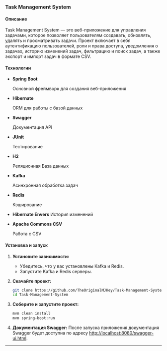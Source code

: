 ### Task Management System

#### Описание
Task Management System — это веб-приложение для управления задачами, которое позволяет пользователям создавать, обновлять, удалять и просматривать задачи. Проект включает в себя аутентификацию пользователей, роли и права доступа, уведомления о задачах, историю изменений задач, фильтрацию и поиск задач, а также экспорт и импорт задач в формате CSV.

#### Технологии

- **Spring Boot** 

  Основной фреймворк для создания веб-приложения

- **Hibernate** 

  ORM для работы с базой данных

- **Swagger** 

  Документация API

- **JUnit** 

  Тестирование

- **H2**

  Реляционная База данных

- **Kafka** 

  Асинхронная обработка задач

- **Redis** 

  Кэширование

- **Hibernate Envers** 
  История изменений

- **Apache Commons CSV**

  Работа с CSV

#### Установка и запуск

1. **Установите зависимости:**
   - Убедитесь, что у вас установлены Kafka и Redis.
   - Запустите Kafka и Redis серверы.

2. **Скачайте проект:**
   ```bash
   git clone https://github.com/TheOriginalMJKey/Task-Management-System.git
   cd Task-Management-System
   ```

3. **Соберите и запустите проект:**
   ```bash
   mvn clean install
   mvn spring-boot:run
   ```

4. **Документация Swagger:**
   После запуска приложения документация Swagger будет доступна по адресу [http://localhost:8080/swagger-ui.html](http://localhost:8080/swagger-ui.html).

---
